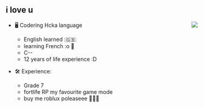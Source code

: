 

i love u
---

<a href="https://discord.com/users/173617721102041090">
  <img src="https://lanyard-profile-readme.vercel.app/api/173617721102041090?hideTimestamp=true&idleMessage=sleep/relax time :D <3" align="right" />
</a>

- 🖥️ Codering Hcka language
  - English learned :🇬🇧:
  - learning French :o 🥖
  - C-- 
  - 12 years of life experience :D 

- 🛠 Experience:
  - Grade 7 
  - fortlife RP my favourite game mode
  - buy me roblux poleaseee 🥺🥺🥺
